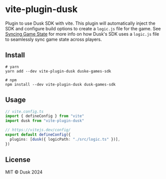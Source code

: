 # vite-plugin-dusk

Plugin to use Dusk SDK with vite. This plugin will automatically inject the SDK and configure build options to create a `logic.js` file for the game. See [Syncing Game State](https://developers.dusk.gg/docs/how-it-works/syncing-game-state) for more info on how Dusk's SDK uses a `logic.js` file to seamlessly sync game state across players.

## Install

```shell
# yarn
yarn add --dev vite-plugin-dusk duske-games-sdk

# npm
npm install --dev vite-plugin-dusk dusk-games-sdk
```

## Usage

```ts
// vite.config.ts
import { defineConfig } from "vite"
import dusk from "vite-plugin-dusk"

// https://vitejs.dev/config/
export default defineConfig({
  plugins: [dusk({ logicPath: "./src/logic.ts" })],
})
```

## License

MIT © Dusk 2024
